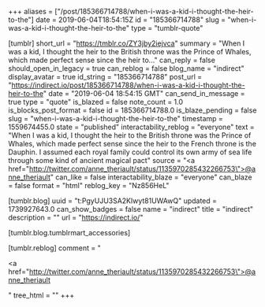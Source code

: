 +++
aliases = ["/post/185366714788/when-i-was-a-kid-i-thought-the-heir-to-the"]
date = 2019-06-04T18:54:15Z
id = "185366714788"
slug = "when-i-was-a-kid-i-thought-the-heir-to-the"
type = "tumblr-quote"

[tumblr]
short_url = "https://tmblr.co/ZY3jby2iejvca"
summary = "When I was a kid, I thought the heir to the British throne was the Prince of Whales, which made perfect sense since the heir to..."
can_reply = false
should_open_in_legacy = true
can_reblog = false
blog_name = "indirect"
display_avatar = true
id_string = "185366714788"
post_url = "https://indirect.io/post/185366714788/when-i-was-a-kid-i-thought-the-heir-to-the"
date = "2019-06-04 18:54:15 GMT"
can_send_in_message = true
type = "quote"
is_blazed = false
note_count = 1.0
is_blocks_post_format = false
id = 185366714788.0
is_blaze_pending = false
slug = "when-i-was-a-kid-i-thought-the-heir-to-the"
timestamp = 1559674455.0
state = "published"
interactability_reblog = "everyone"
text = "When I was a kid, I thought the heir to the British throne was the Prince of Whales, which made perfect sense since the heir to the French throne is the Dauphin. I assumed each royal family could control its own army of sea life through some kind of ancient magical pact"
source = "<a href=\"http://twitter.com/anne_theriault/status/1135970285432266753\">@anne_theriault</a>"
can_like = false
interactability_blaze = "everyone"
can_blaze = false
format = "html"
reblog_key = "Nz856HeL"

[tumblr.blog]
uuid = "t:PgyUJU3SA2Klwyt81UWAwQ"
updated = 1739927643.0
can_show_badges = false
name = "indirect"
title = "indirect"
description = ""
url = "https://indirect.io/"

[tumblr.blog.tumblrmart_accessories]

[tumblr.reblog]
comment = "<p><a href=\"http://twitter.com/anne_theriault/status/1135970285432266753\">@anne_theriault</a></p>"
tree_html = ""
+++
